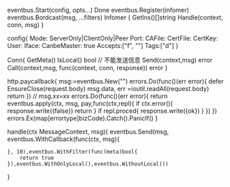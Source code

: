 
eventbus.Start(config, opts...) Done
eventbus.Register(infomer)
eventbus.Bordcast(msg, ...filters)
Infomer {
    GetIns()[]string
    Handle(context, conn, msg)
}

config{
    Mode: ServerOnly|ClientOnly|Peer
    Port:
    CAFile:
    CertFile:
    CertKey:
    User:
    Iface:
    CanbeMaster: true
    Accepts:["f", ""]
    Tags:["d"]
}

Conn{
    GetMeta()
    IsLocal() bool // 不能发送信息
    Send(context,msg) error
    Call(context,msg, func(context, conn, response)) error
}

http.paycallback{
    msg:=eventbus.New("")
    errors.Do(func()(err error){
         defer EnsureClose(request.body)
         msg.data, err =ioutil.readAll(request.body)
         return
    })
    // msg.xx=xx
    errors.Do(func()(err error){
        return eventbus.apply(ctx, msg, pay,func(ctx,repl){
            if ctx.error(){
                response.write({false})
                return
            }
            if repl.proced{
                response.write({ok})
            }
        })
    })
    errors.Ex(map[errortype]bizCode).Catch().PanicIf()
}

handle(ctx MessageContext, msg){
    eventbus.Send(msg, eventbus.WithCallback(func(ctx, msg){

    }, 10),eventbus.WithFilter(func(meta)bool{
        return true
    }),eventbus.WithOnlyLocal(),eventbus.WithoutLocal())
}